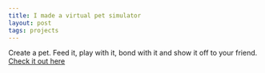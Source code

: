 ```yaml
---
title: I made a virtual pet simulator
layout: post
tags: projects
---
```

Create a pet. Feed it, play with it, bond with it and show it off to your friend.
<a href="https://www.isaacdoescodes.com/minipets">Check it out here</a>